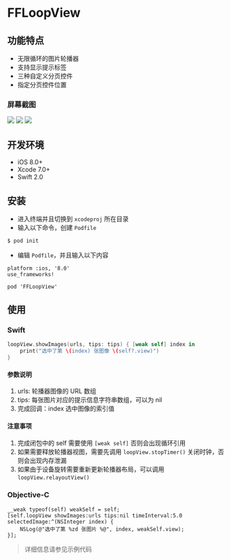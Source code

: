 # FFLoopView

## 功能特点

* 无限循环的图片轮播器
* 支持显示提示标签
* 三种自定义分页控件
* 指定分页控件位置

### 屏幕截图

<img src="https://github.com/liufan321/FFLoopView/blob/master/screenshots/screenshots_1.png?raw=true">
<img src="https://github.com/liufan321/FFLoopView/blob/master/screenshots/screenshots_2.png?raw=true">
<img src="https://github.com/liufan321/FFLoopView/blob/master/screenshots/screenshots_3.png?raw=true">

## 开发环境

* iOS 8.0+
* Xcode 7.0+
* Swift 2.0

## 安装

* 进入终端并且切换到 `xcodeproj` 所在目录
* 输入以下命令，创建 `Podfile`

```bash
$ pod init
```

* 编辑 `Podfile`，并且输入以下内容

```
platform :ios, '8.0'
use_frameworks!

pod 'FFLoopView'
```

## 使用

### Swift

```swift
loopView.showImages(urls, tips: tips) { [weak self] index in
    print("选中了第 \(index) 张图像 \(self?.view)")
}
```

#### 参数说明

1. urls: 轮播器图像的 URL 数组
2. tips: 每张图片对应的提示信息字符串数组，可以为 nil
3. 完成回调：index 选中图像的索引值

#### 注意事项

1. 完成闭包中的 self 需要使用 `[weak self]` 否则会出现循环引用
2. 如果需要释放轮播器视图，需要先调用 `loopView.stopTimer()` 关闭时钟，否则会出现内存泄漏
3. 如果由于设备旋转需要重新更新轮播器布局，可以调用 `loopView.relayoutView()`

### Objective-C

```objc
__weak typeof(self) weakSelf = self;
[self.loopView showImages:urls tips:nil timeInterval:5.0 selectedImage:^(NSInteger index) {
    NSLog(@"选中了第 %zd 张图片 %@", index, weakSelf.view);
}];
```

> 详细信息请参见示例代码
